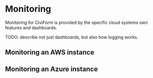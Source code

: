 # Monitoring

Monitoring for CiviForm is provided by the specific cloud systems own features and dashboards.

TODO: describe not just dashboards, but also how logging works.

## Monitoring an AWS instance

## Monitoring an Azure instance
